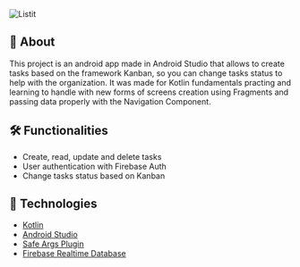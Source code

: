 <img alt="Listit" title="Listit" src="https://user-images.githubusercontent.com/63938494/170614096-3ffd0044-41b0-45d9-9428-774f0ce1796a.png" />

## 🔎 About

This project is an android app made in Android Studio that allows to create tasks based on the framework Kanban,
so you can change tasks status to help with the organization. It was made for Kotlin fundamentals practing and learning to handle with new forms
of screens creation using Fragments and passing data properly with the Navigation Component. 


## 🛠️ Functionalities

- Create, read, update and delete tasks
- User authentication with Firebase Auth
- Change tasks status based on Kanban 

## 📱 Technologies 

- [Kotlin](https://kotlinlang.org/)
- [Android Studio](https://developer.android.com/studio/intro)
- [Safe Args Plugin](https://developer.android.com/guide/navigation/navigation-pass-datat) 
- [Firebase Realtime Database](https://firebase.google.com/?hl=pt-br)

